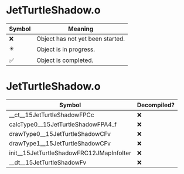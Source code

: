 # JetTurtleShadow.o
| Symbol | Meaning 
| ------------- | ------------- 
| :x: | Object has not yet been started. 
| :eight_pointed_black_star: | Object is in progress. 
| :white_check_mark: | Object is completed. 


# JetTurtleShadow.o
| Symbol | Decompiled? |
| ------------- | ------------- |
| __ct__15JetTurtleShadowFPCc | :x: |
| calcType0__15JetTurtleShadowFPA4_f | :x: |
| drawType0__15JetTurtleShadowCFv | :x: |
| drawType1__15JetTurtleShadowCFv | :x: |
| init__15JetTurtleShadowFRC12JMapInfoIter | :x: |
| __dt__15JetTurtleShadowFv | :x: |
